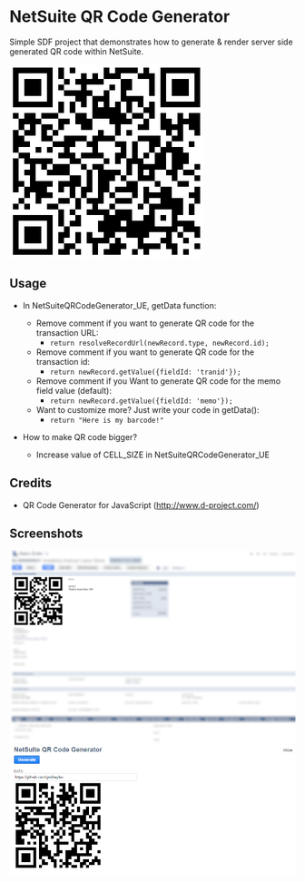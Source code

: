 # NetSuite QR Code Generator
Simple SDF project that demonstrates how to generate & render server side generated QR code within NetSuite.

![App Screenshot](screenshots/netsuite_qr_code.png)

## Usage
- In NetSuiteQRCodeGenerator_UE, getData function:

  - Remove comment if you want to generate QR code for the transaction URL:
    - ``return resolveRecordUrl(newRecord.type, newRecord.id);``
  - Remove comment if you want to generate QR code for the transaction id:
    - ``return newRecord.getValue({fieldId: 'tranid'});``
  - Remove comment if you Want to generate QR code for the memo field value (default):
    - ``return newRecord.getValue({fieldId: 'memo'});``
  - Want to customize more? Just write your code in getData():
    - ``return "Here is my barcode!"``
- How to make QR code bigger?
  - Increase value of CELL_SIZE in NetSuiteQRCodeGenerator_UE

## Credits
- QR Code Generator for JavaScript (http://www.d-project.com/)

## Screenshots
![App Screenshot](screenshots/screenshot2.png)
![App Screenshot](screenshots/screenshot1.png)
